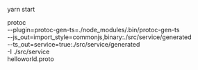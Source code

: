 yarn start

protoc \
--plugin=protoc-gen-ts=./node_modules/.bin/protoc-gen-ts \
--js_out=import_style=commonjs,binary:./src/service/generated \
--ts_out=service=true:./src/service/generated \
-I ./src/service \
helloworld.proto